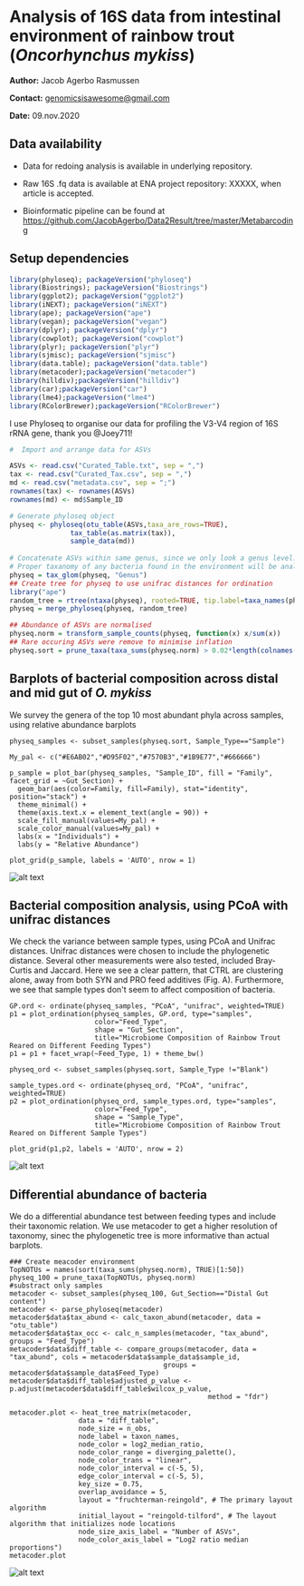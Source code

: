 # Analysis of 16S data from intestinal environment of rainbow trout (_Oncorhynchus mykiss_)

__Author:__ Jacob Agerbo Rasmussen

__Contact:__ <genomicsisawesome@gmail.com>

__Date:__ 09.nov.2020

## Data availability

* Data for redoing analysis is available in underlying repository. 

* Raw 16S .fq data is available at ENA project repository: XXXXX, when article is accepted.

* Bioinformatic pipeline can be found at https://github.com/JacobAgerbo/Data2Result/tree/master/Metabarcoding



## Setup dependencies
```r
library(phyloseq); packageVersion("phyloseq")
library(Biostrings); packageVersion("Biostrings")
library(ggplot2); packageVersion("ggplot2")
library(iNEXT); packageVersion("iNEXT")
library(ape); packageVersion("ape")
library(vegan); packageVersion("vegan")
library(dplyr); packageVersion("dplyr")
library(cowplot); packageVersion("cowplot")
library(plyr); packageVersion("plyr")
library(sjmisc); packageVersion("sjmisc")
library(data.table); packageVersion("data.table")
library(metacoder);packageVersion("metacoder")
library(hilldiv);packageVersion("hilldiv")
library(car);packageVersion("car")
library(lme4);packageVersion("lme4")
library(RColorBrewer);packageVersion("RColorBrewer")
```
I use Phyloseq to organise our data for profiling the V3-V4 region of 16S rRNA gene, thank you @Joey711!

```r
#  Import and arrange data for ASVs

ASVs <- read.csv("Curated_Table.txt", sep = ",")
tax <- read.csv("Curated_Tax.csv", sep = ",")
md <- read.csv("metadata.csv", sep = ";")
rownames(tax) <- rownames(ASVs)
rownames(md) <- md$Sample_ID

# Generate phyloseq object
physeq <- phyloseq(otu_table(ASVs,taxa_are_rows=TRUE),
               tax_table(as.matrix(tax)),
               sample_data(md))
               
# Concatenate ASVs within same genus, since we only look a genus level. 
# Proper taxanomy of any bacteria found in the environment will be analysed better with metagenomics
physeq = tax_glom(physeq, "Genus")
## Create tree for physeq to use unifrac distances for ordination
library("ape")
random_tree = rtree(ntaxa(physeq), rooted=TRUE, tip.label=taxa_names(physeq))
physeq = merge_phyloseq(physeq, random_tree)         

## Abundance of ASVs are normalised
physeq.norm = transform_sample_counts(physeq, function(x) x/sum(x))
## Rare occuring ASVs were remove to minimise inflation
physeq.sort = prune_taxa(taxa_sums(physeq.norm) > 0.02*length(colnames(ASVs)), physeq.norm)
```

## Barplots of bacterial composition across distal and mid gut of _O. mykiss_
We survey the genera of the top 10 most abundant phyla across samples, using relative abundance barplots

```{r barplot stuff,message=FALSE}
physeq_samples <- subset_samples(physeq.sort, Sample_Type=="Sample")

My_pal <- c("#E6AB02","#D95F02","#7570B3","#1B9E77","#666666")

p_sample = plot_bar(physeq_samples, "Sample_ID", fill = "Family", facet_grid = ~Gut_Section) + 
  geom_bar(aes(color=Family, fill=Family), stat="identity", position="stack") +
  theme_minimal() +
  theme(axis.text.x = element_text(angle = 90)) +
  scale_fill_manual(values=My_pal) +
  scale_color_manual(values=My_pal) +
  labs(x = "Individuals") +
  labs(y = "Relative Abundance")

plot_grid(p_sample, labels = 'AUTO', nrow = 1)

```
![alt text](https://github.com/JacobAgerbo/Multi_Omic_Rainbow_Trout/blob/main/16S/data/bin/16S_barplot.png)

## Bacterial composition analysis, using PCoA with unifrac distances

We check the variance between sample types, using PCoA and Unifrac distances. 
Unifrac distances were chosen to include the phylogenetic distance. Several other measurements were also tested, included Bray-Curtis and Jaccard. 
Here we see a clear pattern, that CTRL are clustering alone, away from both SYN and PRO feed additives (Fig. A). Furthermore, we see that sample types don't seem to affect composition of bacteria.

```{r Ordination,message=FALSE}
GP.ord <- ordinate(physeq_samples, "PCoA", "unifrac", weighted=TRUE)
p1 = plot_ordination(physeq_samples, GP.ord, type="samples",
                     color="Feed_Type",
                     shape = "Gut_Section",
                     title="Microbiome Composition of Rainbow Trout Reared on Different Feeding Types")
p1 = p1 + facet_wrap(~Feed_Type, 1) + theme_bw()

physeq_ord <- subset_samples(physeq.sort, Sample_Type !="Blank")

sample_types.ord <- ordinate(physeq_ord, "PCoA", "unifrac", weighted=TRUE)
p2 = plot_ordination(physeq_ord, sample_types.ord, type="samples",
                     color="Feed_Type",
                     shape = "Sample_Type",
                     title="Microbiome Composition of Rainbow Trout Reared on Different Sample Types")

plot_grid(p1,p2, labels = 'AUTO', nrow = 2)
```
![alt text](https://github.com/JacobAgerbo/Multi_Omic_Rainbow_Trout/blob/main/16S/data/bin/16S_PCoA.png)

## Differential abundance of bacteria

We do a differential abundance test between feeding types and include their taxonomic relation. We use metacoder to get a higher resolution of taxonomy, sinec the phylogenetic tree is more informative than actual barplots.

```{r Create metacoder dataseets, include=FALSE}
### Create meacoder environment
TopNOTUs = names(sort(taxa_sums(physeq.norm), TRUE)[1:50])
physeq_100 = prune_taxa(TopNOTUs, physeq.norm)
#substract only samples
metacoder <- subset_samples(physeq_100, Gut_Section=="Distal Gut content")
metacoder <- parse_phyloseq(metacoder)
metacoder$data$tax_abund <- calc_taxon_abund(metacoder, data = "otu_table")
metacoder$data$tax_occ <- calc_n_samples(metacoder, "tax_abund", groups = "Feed_Type")
metacoder$data$diff_table <- compare_groups(metacoder, data = "tax_abund", cols = metacoder$data$sample_data$sample_id,
                                      groups = metacoder$data$sample_data$Feed_Type)
metacoder$data$diff_table$adjusted_p_value <- p.adjust(metacoder$data$diff_table$wilcox_p_value,
                                                 method = "fdr")
```
```{r Plot Heat Trees}
metacoder.plot <- heat_tree_matrix(metacoder,
                 data = "diff_table",
                 node_size = n_obs,
                 node_label = taxon_names,
                 node_color = log2_median_ratio,
                 node_color_range = diverging_palette(),
                 node_color_trans = "linear",
                 node_color_interval = c(-5, 5),
                 edge_color_interval = c(-5, 5),
                 key_size = 0.75,
                 overlap_avoidance = 5,
                 layout = "fruchterman-reingold", # The primary layout algorithm
                 initial_layout = "reingold-tilford", # The layout algorithm that initializes node locations
                 node_size_axis_label = "Number of ASVs",
                 node_color_axis_label = "Log2 ratio median proportions") 
metacoder.plot
```

![alt text](https://github.com/JacobAgerbo/Multi_Omic_Rainbow_Trout/blob/main/16S/data/bin/16S_Metacoder.png)
